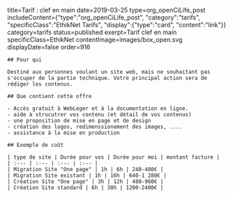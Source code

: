 title=Tarif : clef en main
date=2019-03-25
type=org_openCiLife_post
includeContent={"type":"org_openCiLife_post", "category":"tarifs", "specificClass":"EthikNet Tarifs", "display":{"type":"card", "content":"link"}}
category=tarifs
status=published
exerpt=Tarif clef en main
specificClass=EthikNet
contentImage=images/box_open.svg
displayDate=false
order=916
~~~~~~
## Pour qui

Destiné aux personnes voulant un site web, mais ne souhaitant pas s'occuper de la partie technique. Votre principal action sera de rédiger les contenus.

## Que contient cette offre

- Accès gratuit à WebLeger et à la documentation en ligne.
- aide à strucutrer vos contenu (et détail de vos contenus)
- une proposition de mise en page et de design
- création des logos, redimenssionement des images, ....
- assistance à la mise en production

## Exemple de coût

| type de site | Durée pour vos | Durée pour moi | montant facture |
| :--- | :--- | :--- | :--- |
| Migration Site "One page" | 1h | 6h | 240-480€ |
| Migration Site existant | 1h | 16h | 640-1 280€ |
| Création Site "One page" | 3h | 12h | 480-960€ |
| Création Site standard | 6h | 30h | 1200-2400€ |